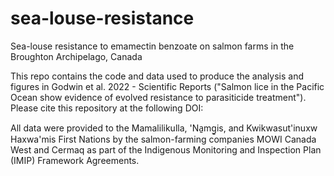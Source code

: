 # sea-louse-resistance
Sea-louse resistance to emamectin benzoate on salmon farms in the Broughton Archipelago, Canada

This repo contains the code and data used to produce the analysis and figures in Godwin et al. 2022 - Scientific Reports ("Salmon lice in the Pacific Ocean show evidence of evolved resistance to parasiticide treatment"). Please cite this repository at the following DOI: 

All data were provided to the Mamalilikulla, 'Na̱mg̱is, and Kwikwasut'inuxw Haxwa'mis First Nations by the salmon-farming companies MOWI Canada West and Cermaq as part of the Indigenous Monitoring and Inspection Plan (IMIP) Framework Agreements.
